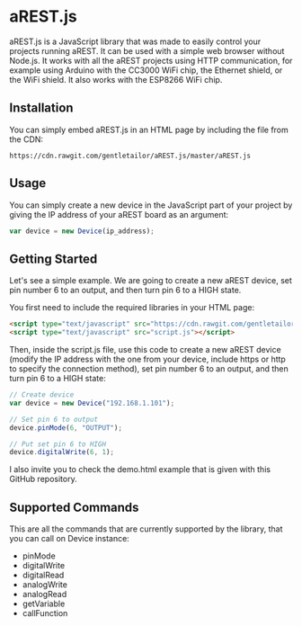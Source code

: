 # aREST.js

aREST.js is a JavaScript library that was made to easily control your projects running aREST. It can be used with a simple web browser without Node.js. It works with all the aREST projects using HTTP communication, for example using Arduino with the CC3000 WiFi chip, the Ethernet shield, or the WiFi shield. It also works with the ESP8266 WiFi chip.

## Installation

You can simply embed aREST.js in an HTML page by including the file from the CDN:

```shell
https://cdn.rawgit.com/gentletailor/aREST.js/master/aREST.js
```

## Usage

You can simply create a new device in the JavaScript part of your project by giving the IP address of your aREST board as an argument:

```js
var device = new Device(ip_address);
```

## Getting Started

Let's see a simple example. We are going to create a new aREST device, set pin number 6 to an output, and then turn pin 6 to a HIGH state.

You first need to include the required libraries in your HTML page:

```html
<script type="text/javascript" src="https://cdn.rawgit.com/gentletailor/aREST.js/master/aREST.js"></script>
<script type="text/javascript" src="script.js"></script>
```

Then, inside the script.js file, use this code to create a new aREST device (modify the IP address with the one from your device, include https or http to specify the connection method), set pin number 6 to an output, and then turn pin 6 to a HIGH state:

```js
// Create device
var device = new Device("192.168.1.101");

// Set pin 6 to output
device.pinMode(6, "OUTPUT");

// Put set pin 6 to HIGH
device.digitalWrite(6, 1);
```

I also invite you to check the demo.html example that is given with this GitHub repository.

## Supported Commands

This are all the commands that are currently supported by the library, that you can call on Device instance:

* pinMode
* digitalWrite
* digitalRead
* analogWrite
* analogRead
* getVariable
* callFunction 

